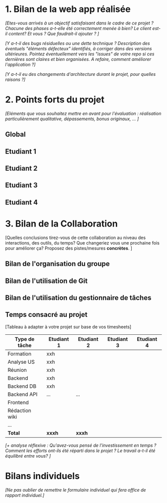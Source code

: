 

# 1. Bilan de la web app réalisée

_[Etes-vous arrivés à un objectif satisfaisant dans le cadre de ce projet ? Chacune des phases a-t-elle été correctement menée à bien?  Le client est-il content?  Et vous ? Que faudrait-il ajouter ? ]_

_[Y a-t-il des bugs résiduelles ou une dette technique ? Description des éventuels "éléments défecteux" identifiés, à corriger dans des versions ultérieures. Pointez éventuellement vers les "issues" de votre repo si ces dernières sont claires et bien organisées. A refaire, comment améliorer l'application ?]_

_[Y a-t-il eu des changements d'architecture durant le projet, pour quelles raisons ?]_

# 2. Points forts du projet

_[Eléments que vous souhaitez mettre en avant pour l'évaluation : réalisation particulièrement qualitative, dépassements, bonus originaux, ... ]_

## Global 

## Etudiant 1

## Etudiant 2

## Etudiant 3

## Etudiant 4

# 3. Bilan de la Collaboration

[Quelles conclusions tirez-vous de cette collaboration au niveau des interactions, des outils, du temps?  Que changeriez vous une prochaine fois pour améliorer ça? Proposez des pistes/mesures **concrètes**. ]

## Bilan de l'organisation du groupe

## Bilan de l'utilisation de Git

## Bilan de l'utilisation du gestionnaire de tâches

## Temps consacré au projet 

[Tableau à adapter à votre projet sur base de vos timesheets]

| Type de tâche | Etudiant 1 | Etudiant 2 | Etudiant 3 |  Etudiant 4 |
|---------------|------------|------------|------------|------------|
| Formation     |      xxh   |            |            |            |
| Analyse US    |      xxh   |            |            |            |
| Réunion       |      xxh   |            |            |            |
| Backend       |      xxh   |            |            |            |
| Backend DB    |      xxh   |            |            |            |
| Backend API   |      ...   | ...        |            |            |
| Frontend      |            |            |            |            |
| Rédaction wiki|            |            |            |            |
| ...           |            |            |            |            |
| **Total**     |   **xxxh** |**xxxh**    |            |            |

_[+ analyse réflexive : Qu'avez-vous pensé de l'investissement en temps ? Comment les efforts ont-ils été réparti dans le projet ? Le travail a-t-il été équilibré entre vous?  ]_


# Bilans individuels

_[Ne pas oublier de remettre le formulaire individuel qui fera office de rapport individuel.]_
